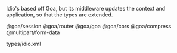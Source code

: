 Idio's based off Goa, but its middleware updates the context and application, so that the types are extended.

<include-typedefs>@goa/session</include-typedefs>
<include-typedefs>@goa/router</include-typedefs>
<include-typedefs>@goa/goa</include-typedefs>
<include-typedefs>@goa/cors</include-typedefs>
<include-typedefs>@goa/compress</include-typedefs>
<include-typedefs>@multipart/form-data</include-typedefs>

<typedef>types/idio.xml</typedef>